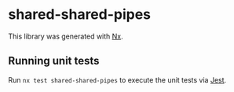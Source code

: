 # shared-shared-pipes

This library was generated with [Nx](https://nx.dev).

## Running unit tests

Run `nx test shared-shared-pipes` to execute the unit tests via [Jest](https://jestjs.io).
